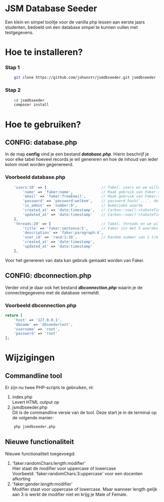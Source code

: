 # JSM Database Seeder
  
Een klein en simpel tooltje voor de vanilla php lessen aan eerste jaars studenten, bedoeld om een database simpel te kunnen vullen met testgegevens.  
  
  
# Hoe te installeren?  
  
###  Stap 1
```bash
    git clone https://github.com/johanstr/jsmdbseeder.git jsmdbseeder
```

### Stap 2
```bash
    cd jsmdbseeder 
    composer install
```

# Hoe te gebruiken?  
  
## CONFIG: database.php
In de map **config** vind je een bestand ***database.php***. Hierin beschrijf je voor elke tabel hoeveel records je wil genereren en hoe de inhoud van ieder kolom moet worden gegenereerd.  
  
### Voorbeeld database.php
```php
    'users:10' => [                         // Tabel: users en we willen er 10
        'name' => 'faker:name',             // Maak gebruik van Faker->name
        'email' => 'faker:freeEmail',       // Maak gebruik van Faker->freeEmail
        'password' => 'password:welkom',    // password_hash('...', default)
        'is_admin' => 'number:0',           // Numerieke waarde
        'created_at' => 'date:timestamp',   // Carbon::now()->toDateTimeString()
        'updated_at' => 'date:timestamp'    // Carbon::now()->toDateTimeString()
    ],
    'threads:20' => [                       // Tabel: threads en we willen er 20
        'title' => 'faker:sentence:5',      // Faker zin met 5 woorden
        'description' => 'faker:paragraph:4',
        'user_id' => 'rand:1:10',           // Random nummer van 1 t/m 10
        'created_at' => 'date:timestamp',
        'updated_at' => 'date:timestamp'
    ],
```
  
Voor het genereren van data kan gebruik gemaakt worden van Faker.  
  
  
## CONFIG: dbconnection.php
Verder vind je daar ook het bestand ***dbconnection.php*** waarin je de connectiegegevens met de database vermeldt.  
  
### Voorbeeld dbconnection.php
```php
return [
    'host' => '127.0.0.1',
    'dbname' => 'dbseedertest',
    'username' => 'root',
    'password' => 'root'
];
```  
  
# Wijzigingen

## Commandline tool
Er zijn nu twee PHP-scripts te gebruiken, nl:  
1. index.php  
    Levert HTML output op
2. jsmdbseeder.php  
    Dit is de commandline versie van de tool. Deze start je in de terminal op de volgende manier:  
```bash
    php jsmdbseeder.php
```

## Nieuwe functionaliteit
Nieuwe functionaliteit toegevoegd:  
1. 'faker:randomChars:length:modifier'  
    Hier staat de modifier voor uppercase of lowercase  
    Voorbeeld: 'faker:randomChars:3:uppercase' voor een docenten afkorting
2. 'faker:gender:length:modifier'  
    Modifier staat voor uppercase of lowercase. Maar wanneer length gelijk aan 3 is werkt de modifier niet en krijg je Male of Female.


